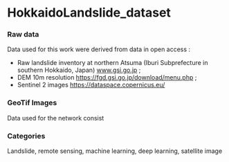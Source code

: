 # HokkaidoLandslide_dataset 

### Raw data
Data used for this work were derived from data in open access : 
- Raw landslide inventory at northern Atsuma (Iburi Subprefecture in southern Hokkaido, Japan) www.gsi.go.jp ;
- DEM 10m resolution https://fgd.gsi.go.jp/download/menu.php ;
- Sentinel 2 images https://dataspace.copernicus.eu/ 

### GeoTif Images
Data used for the network consist 

### Categories
Landslide, remote sensing, machine learning, deep learning, satellite image
